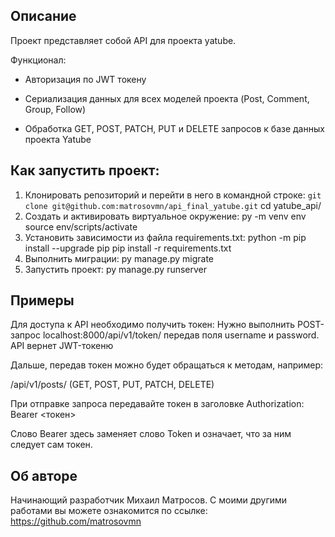 ## Описание
Проект представляет собой API для проекта yatube.

Функционал:

* Авторизация по JWT токену

* Сериализация данных для всех моделей проекта (Post, Comment, Group, Follow)

* Обработка GET, POST, PATCH, PUT и DELETE запросов к базе данных проекта Yatube

## Как запустить проект:
1. Клонировать репозиторий и перейти в него в командной строке:
```git clone git@github.com:matrosovmn/api_final_yatube.git```
cd yatube_api/
2. Cоздать и активировать виртуальное окружение:
py -m venv env
source env/scripts/activate
3. Установить зависимости из файла requirements.txt:
python -m pip install --upgrade pip
pip install -r requirements.txt
4. Выполнить миграции:
py manage.py migrate
5. Запустить проект:
py manage.py runserver

## Примеры
Для доступа к API необходимо получить токен: Нужно выполнить POST-запрос localhost:8000/api/v1/token/ передав поля username и password. API вернет JWT-токеню

Дальше, передав токен можно будет обращаться к методам, например:

/api/v1/posts/ (GET, POST, PUT, PATCH, DELETE)

При отправке запроса передавайте токен в заголовке Authorization: Bearer <токен>

Слово Bearer здесь заменяет слово Token и означает, что за ним следует сам токен.

## Об авторе
Начинающий разработчик Михаил Матросов. С моими другими работами вы можете ознакомится по ссылке: https://github.com/matrosovmn

